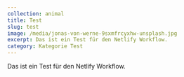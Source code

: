 ```yaml
---
collection: animal
title: Test
slug: test
image: /media/jonas-von-werne-9sxmfrcyxhw-unsplash.jpg
excerpt: Das ist ein Test für den Netlify Workflow.
category: Kategorie Test
---
```

Das ist ein Test für den Netlify Workflow.